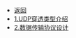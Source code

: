 * [返回](/zh-cn/)
* [1.UDP穿透类型介绍](/zh-cn/nat/01.md "P2P通用对等网络 2.UDP打洞内网穿透 1.UDP穿透类型介绍")
* [2.数据传输协议设计](/zh-cn/nat/02.md "P2P通用对等网络 2.UDP打洞内网穿透 2.数据传输协议设计")